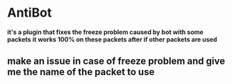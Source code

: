 # AntiBot
 
**it's a plugin that fixes the freeze problem caused by bot with some packets**
**it works 100% on these packets after if other packets are used**

## make an issue in case of freeze problem and give me the name of the packet to use
